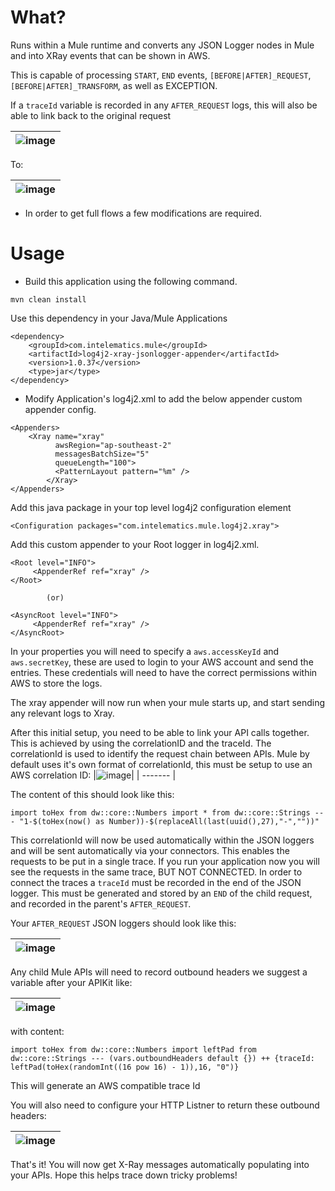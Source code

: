 What?
====================
Runs within a Mule runtime and converts any JSON Logger nodes in Mule and into XRay events that can be shown in AWS.

This is capable of processing `START`, `END` events, `[BEFORE|AFTER]_REQUEST`, `[BEFORE|AFTER]_TRANSFORM`, as well as EXCEPTION.

If a `traceId` variable is recorded in any `AFTER_REQUEST` logs, this will also be able to link back to the original request

|![image](https://user-images.githubusercontent.com/6788278/217944270-7d2f9376-004f-443c-89d5-a52bc526c634.png)|
| - |

To:

|![image](https://user-images.githubusercontent.com/6788278/217944097-f7d7ff1a-d284-4c63-af0e-8516d50a55fa.png)|
| - |
* In order to get full flows a few modifications are required.




Usage
==========================
* Build this application using the following command.

```mvn clean install```

Use this dependency in your Java/Mule Applications

```
<dependency>
	<groupId>com.intelematics.mule</groupId>
	<artifactId>log4j2-xray-jsonlogger-appender</artifactId>
	<version>1.0.37</version>
	<type>jar</type>
</dependency>
```

* Modify Application's log4j2.xml to add the below appender custom appender config.

```
<Appenders>
	<Xray name="xray"
          awsRegion="ap-southeast-2"
          messagesBatchSize="5"
          queueLength="100">
          <PatternLayout pattern="%m" /> 
        </Xray>
</Appenders>
```
Add this java package in your top level log4j2 configuration element

```
<Configuration packages="com.intelematics.mule.log4j2.xray">
```

Add this custom appender to your Root logger in log4j2.xml.

```
<Root level="INFO">
     <AppenderRef ref="xray" />
</Root>
     
        (or)

<AsyncRoot level="INFO">
     <AppenderRef ref="xray" />
</AsyncRoot>
```

In your properties you will need to specify a `aws.accessKeyId` and `aws.secretKey`, these are used to login to your AWS account and send the entries. These credentials will need to have the correct permissions within AWS to store the logs.

The xray appender will now run when your mule starts up, and start sending any relevant logs to Xray.

After this initial setup, you need to be able to link your API calls together. This is achieved by using the correlationID and the traceId. The correlationId is used to identify the request chain between APIs. Mule by default uses it's own format of correlationId, this must be setup to use an AWS correlation ID:
|![image](https://user-images.githubusercontent.com/6788278/217948044-bc6a74b5-c95d-44f0-b123-fb9cb8071e68.png)|
| ------- |

The content of this should look like this:
```
import toHex from dw::core::Numbers import * from dw::core::Strings --- "1-$(toHex(now() as Number))-$(replaceAll(last(uuid(),27),"-",""))"
```

This correlationId will now be used automatically within the JSON loggers and will be sent automatically via your connectors. This enables the requests to be put in a single trace. If you run your application now you will see the requests in the same trace, BUT NOT CONNECTED. In order to connect the traces a `traceId` must be recorded in the end of the JSON logger. This must be generated and stored by an `END` of the child request, and recorded in the parent's `AFTER_REQUEST`.

Your `AFTER_REQUEST` JSON loggers should look like this:

| ![image](https://user-images.githubusercontent.com/6788278/217951454-32974835-4114-4987-b359-9158ec947b42.png) |
| - |

Any child Mule APIs will need to record outbound headers we suggest a variable after your APIKit like:

| ![image](https://user-images.githubusercontent.com/6788278/217952072-790702e1-8a7c-4d47-a76e-b6973f2b6fd3.png) |
| - |

with content:

```
import toHex from dw::core::Numbers import leftPad from dw::core::Strings --- (vars.outboundHeaders default {}) ++ {traceId: leftPad(toHex(randomInt((16 pow 16) - 1)),16, "0")}
```
This will generate an AWS compatible trace Id

You will also need to configure your HTTP Listner to return these outbound headers:

| ![image](https://user-images.githubusercontent.com/6788278/217952406-2b894eb0-cb6a-4e0f-a3a1-abfc87265962.png) |
| - |

That's it! You will now get X-Ray messages automatically populating into your APIs. Hope this helps trace down tricky problems!
